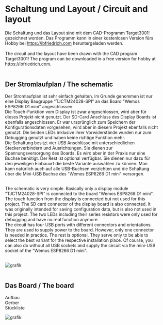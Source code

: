 # Schaltung und Layout / Circuit and layout
Die Schaltung und das Layout sind mit dem CAD-Programm Target3001! gezeichnet worden.
Das Programm kann in einer kostenlosen Version fürs Hobby bei https://ibfriedrich.com heruntergeladen werden.
<br>
<br>
The circuit and the layout have been drawn with the CAD program Target3001!
The program can be downloaded in a free version for hobby at https://ibfriedrich.com.
<br>
<br>

## Der Stromlaufplan / The schematic
Der Stromlaufplan ist sehr einfach gehalten. Im Grunde genommen ist nur eine Display Baugruppe "TJCTM24028-SPI" an das Board "Wemos ESP8266 D1 mini" angeschlossen.
<br>
Die Touch-Funktion vom Display ist zwar angeschlossen, wird aber für dieses Projekt nicht genutzt.
Der SD-Card Anschluss des Display Boards ist ebenfalls angeschlossen.
Er war ursprünglich zum Speichern der Konfigurationsdaten vorgesehen, wird aber in diesem Projekt ebenfalls nicht genutzt.
Die beiden LEDs inklusive ihrer Vorwiderstände wurden nur zum Debugging genutzt und haben keine richtige Funktion mehr. 
<br>
Die Schaltung besitzt vier USB Anschlüsse mit unterschiedlichen Steckerverbindern und Ausrichtungen.
Sie dienen zur Spannungsversorgung des Boards. Es wird aber in der Praxis nur eine Buchse benötigt. Der Rest ist optional verfügbar.
Sie dienen nur dazu für den jeweiligen Einbauort die beste Variante auswählen zu können.
Man kann natürlich auch auf alle USB-Buchsen verzichten und die Schaltung über die Mini-USB Buchse des "Wemos ESP8266 D1 mini" versorgen.
<br>
<br>

The schematic is very simple. Basically only a display module "TJCTM24028-SPI" is connected to the board "Wemos ESP8266 D1 mini".
<br>
The touch function from the display is connected but not used for this project.
The SD card connector of the display board is also connected.
It was originally intended for saving configuration data, but is also not used in this project.
The two LEDs including their series resistors were only used for debugging and have no real function anymore. 
<br>
The circuit has four USB ports with different connectors and orientations.
They are used to supply power to the board. However, only one connector is needed in practice. The rest is optional.
They serve only to be able to select the best variant for the respective installation place.
Of course, you can also do without all USB sockets and supply the circuit via the mini-USB socket of the "Wemos ESP8266 D1 mini".
<br>
<br>

![grafik](https://user-images.githubusercontent.com/88629497/132067967-2f39bc58-325b-4394-a611-8a7c63af4411.png)
<br>
<br>

## Das Board / The board

Aufbau
<br>
Gerber
<br>
Stückliste

![grafik](https://user-images.githubusercontent.com/88629497/132068330-f04bb45b-dc5b-46f8-8620-b2b8d2f60e1a.png)



